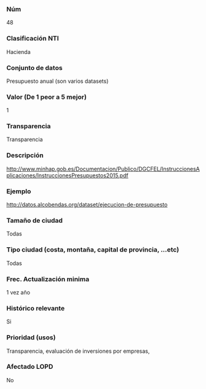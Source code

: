 ### Núm
48
### Clasificación NTI
Hacienda
### Conjunto de datos
Presupuesto anual (son varios datasets)
### Valor (De 1 peor a 5 mejor)
1
### Transparencia
Transparencia
### Descripción
http://www.minhap.gob.es/Documentacion/Publico/DGCFEL/InstruccionesAplicaciones/InstruccionesPresupuestos2015.pdf
### Ejemplo
http://datos.alcobendas.org/dataset/ejecucion-de-presupuesto
### Tamaño de ciudad
Todas
### Tipo ciudad (costa, montaña, capital de provincia, …etc)
Todas
### Frec. Actualización minima
1 vez año
### Histórico relevante
Si
### Prioridad (usos)
Transparencia, evaluación de inversiones por empresas,
### Afectado LOPD
No
